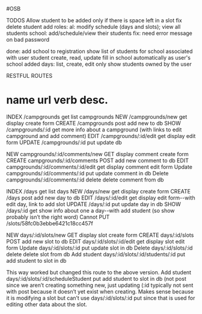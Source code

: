 #OSB

TODOS
Allow student to be added only if there is space left in a slot
fix delete student
add roles: 
  al:     modify schedule (days and slots); view all students
  school: add/schedule/view their students
fix: need error message on bad password

done:
add school to registration
show list of students for school associated with user
student create, read, update 
fill in school automatically as user's school
added days: list, create, edit
only show students owned by the user


RESTFUL ROUTES

name      url      verb    desc.
===============================================
INDEX   /campgrounds	get 	list campgrounds
NEW     /campgrounds/new	get	display create form
CREATE  /campgrounds	post	add new to db
SHOW    /campgrounds/:id	get	more info about a campground (with links to edit campground and add comment)
EDIT	/campgrounds/:id/edit	get	display edit form
UPDATE /campgrounds/:id	put	update db

NEW     campgrounds/:id/comments/new    GET	display comment create form
CREATE  campgrounds/:id/comments      POST	add new comment to db
EDIT	campgrounds/:id/comments/:id/edit	get	display comment edit form
Update	   campgrounds/:id/comments/:id 	put	update comment in db
Delete	   campgrounds/:id/comments/:id	delete	delete comment from db

INDEX   /days		get 	list days
NEW     /days/new	get	display create form
CREATE  /days	post	add new day to db
EDIT	/days/:id/edit	get	display edit form--with edit day, link to add slot
UPDATE /days/:id	put	update day in db
SHOW    /days/:id	get	show info about one a day--with add student (so show probably isn’t the right word)
Cannot PUT /slots/58fc0b3ebbe6421c18cc457f

NEW           days/:id/slots/new              GET	    display slot create form
CREATE        days/:id/slots                  POST	  add new slot to db
EDIT	        days/:id/slots/:id/edit	        get     display slot edit form
Update	      days/:id/slots/:id 	            put	    update slot in db
Delete	      days/:id/slots/:id	            delete  delete slot from db
Add student   days/:id/slots/:id/students/:id  	put	  add student to slot in db 

This way worked but changed this route to the above version.
Add student	days/:id/slots/:id/scheduleStudent  	put	add student to slot in db 
(not post since we aren’t creating something new, just updating (:id typically not sent with post because it 
doesn’t yet exist when creating. Makes sense because it is modifying a slot but can’t use days/:id/slots/:id put 
since that is used for editing other data about the slot.